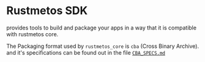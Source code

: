 # Rustmetos SDK

provides tools to build and package your apps
in a way that it is compatible with rustmetos
core.

The Packaging format used by `rustmetos_core`
is `cba` (Cross Binary Archive). and
it's specifications can be found out
in the file [`CBA_SPECS.md`](https://github.com/xcodz-dot/rustmetos/blob/master/rustmetos_sdk/CBA_SPECS.md)